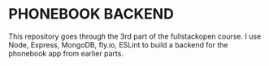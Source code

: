 # PHONEBOOK BACKEND

This repository goes through the 3rd part of the fullstackopen course.
I use Node, Express, MongoDB, fly.io, ESLint to build a backend for the phonebook app from earlier parts.
